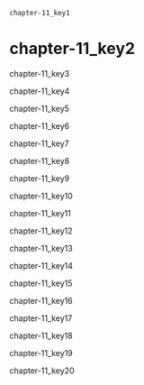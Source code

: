 ```ngMeta
chapter-11_key1
```
# chapter-11_key2
chapter-11_key3

chapter-11_key4

chapter-11_key5

chapter-11_key6

chapter-11_key7


chapter-11_key8

chapter-11_key9

chapter-11_key10

chapter-11_key11

chapter-11_key12

chapter-11_key13

chapter-11_key14

chapter-11_key15

chapter-11_key16

chapter-11_key17

chapter-11_key18

chapter-11_key19

chapter-11_key20